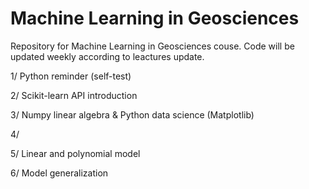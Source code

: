 # Machine Learning in Geosciences

Repository for Machine Learning in Geosciences couse. Code will be updated weekly according to leactures update. 

1/ Python reminder (self-test)

2/ Scikit-learn API introduction

3/ Numpy linear algebra & Python data science (Matplotlib) 

4/ 

5/ Linear and polynomial model 

6/ Model generalization 



